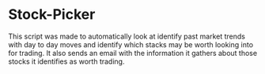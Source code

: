 # Stock-Picker
This script was made to automatically look at identify past market trends
with day to day moves and identify which stacks may be worth looking into
for trading. It also sends an email with the information it gathers about 
those stocks it identifies as worth trading.
